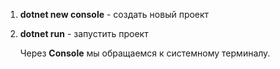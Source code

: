 1. **dotnet new console** - создать новый проект
2. **dotnet run** - запустить проект

    Через __**Console**__ мы обращаемся к системному терминалу.